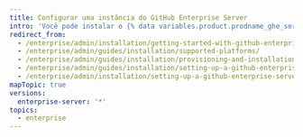 ```yaml
---
title: Configurar uma instância do GitHub Enterprise Server
intro: 'Você pode instalar o {% data variables.product.prodname_ghe_server %} na plataforma de virtualização suportada à sua escolha.'
redirect_from:
  - /enterprise/admin/installation/getting-started-with-github-enterprise-server
  - /enterprise/admin/guides/installation/supported-platforms/
  - /enterprise/admin/guides/installation/provisioning-and-installation/
  - /enterprise/admin/guides/installation/setting-up-a-github-enterprise-instance/
  - /enterprise/admin/installation/setting-up-a-github-enterprise-server-instance
mapTopic: true
versions:
  enterprise-server: '*'
topics:
  - enterprise
---
```


